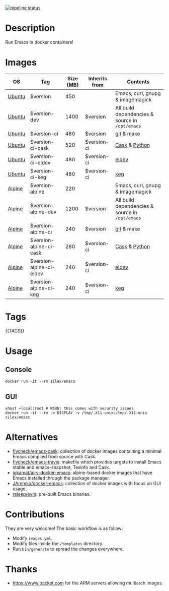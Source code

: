 [![pipeline status](https://gitlab.com/Silex777/docker-emacs/badges/master/pipeline.svg)](https://gitlab.com/Silex777/docker-emacs/-/commits/master)

# Description

Run Emacs in docker containers!

# Images

| OS                                | Tag                      | Size (MB) | Inherits from | Contents                                                              |
|-----------------------------------|--------------------------|-----------|---------------|-----------------------------------------------------------------------|
| [Ubuntu](https://ubuntu.com)      | $version                 |       450 |               | Emacs, curl, gnupg & imagemagick                                      |
| [Ubuntu](https://ubuntu.com)      | $version-dev             |      1400 | $version      | All build dependencies & source in `/opt/emacs`                       |
| [Ubuntu](https://ubuntu.com)      | $version-ci              |       480 | $version      | [git](https://git-scm.com) & make                                     |
| [Ubuntu](https://ubuntu.com)      | $version-ci-cask         |       520 | $version-ci   | [Cask](https://caskreadthedocs.io) & [Python](https://www.python.org) |
| [Ubuntu](https://ubuntu.com)      | $version-ci-eldev        |       480 | $version-ci   | [eldev](https://github.com/doublep/eldev)                             |
| [Ubuntu](https://ubuntu.com)      | $version-ci-keg          |       480 | $version-ci   | [keg](https://github.com/conao3/kegel)                                |
| [Alpine](https://alpinelinux.org) | $version-alpine          |       220 |               | Emacs, curl, gnupg & imagemagick                                      |
| [Alpine](https://alpinelinux.org) | $version-alpine-dev      |      1200 | $version      | All build dependencies & source in `/opt/emacs`                       |
| [Alpine](https://alpinelinux.org) | $version-alpine-ci       |       240 | $version      | [git](https://git-scm.com) & make                                     |
| [Alpine](https://alpinelinux.org) | $version-alpine-ci-cask  |       280 | $version-ci   | [Cask](https://caskreadthedocs.io) & [Python](https://www.python.org) |
| [Alpine](https://alpinelinux.org) | $version-alpine-ci-eldev |       240 | $version-ci   | [eldev](https://github.com/doublep/eldev)                             |
| [Alpine](https://alpinelinux.org) | $version-alpine-ci-keg   |       240 | $version-ci   | [keg](https://github.com/conao3/kegel)                                |

# Tags

{{TAGS}}

# Usage

## Console

``` shell
docker run -it --rm silex/emacs
```

## GUI

``` shell
xhost +local:root # WARN: this comes with security issues
docker run -it --rm -e DISPLAY -v /tmp/.X11-unix:/tmp/.X11-unix silex/emacs
```

# Alternatives

- [flycheck/emacs-cask](https://hub.docker.com/r/flycheck/emacs-cask): collection of docker images containing a
  minimal Emacs compiled from source with Cask.
- [flycheck/emacs-travis](https://github.com/flycheck/emacs-travis): makefile which provides targets to
  install Emacs stable and emacs-snapshot, Texinfo and Cask.
- [jgkamat/airy-docker-emacs](https://github.com/jgkamat/airy-docker-emacs): alpine-based docker images that have
  Emacs installed through the package manager.
- [JAremko/docker-emacs](https://github.com/JAremko/docker-emacs): collection of docker images with focus on GUI usage.
- [rejeep/evm](https://github.com/rejeep/evm): pre-built Emacs binaries.

# Contributions

They are very welcome! The basic workflow is as follow:

- Modify `images.yml`.
- Modify files inside the `/templates` directory.
- Run `bin/generate` to spread the changes everywhere.

# Thanks

- https://www.packet.com for the ARM servers allowing multiarch images.
